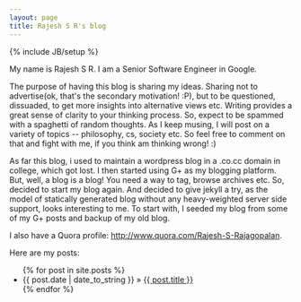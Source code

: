 ```yaml
---
layout: page
title: Rajesh S R's blog
---
```

{% include JB/setup %}

My name is Rajesh S R. I am a Senior Software Engineer in Google.

The purpose of having this blog is sharing my ideas. Sharing not to advertise(ok, that's the secondary motivation! :P), but to be questioned, dissuaded, to get more insights into alternative views etc.
Writing provides a great sense of clarity to your thinking process. So, expect to be spammed with a spaghetti of random thoughts.  As I keep musing, I will post on a variety of topics -- philosophy, cs, society etc. So feel free to comment on that and fight with me, if you think am thinking wrong! :)

As far this blog, i used to maintain a wordpress blog in a .co.cc domain in college, which got lost. I then started using G+ as my blogging platform. But, well, a blog is a blog! You need a way to tag, browse archives etc. So, decided to start my blog again. And decided to give jekyll a try, as the model of statically generated blog without any heavy-weighted server side support, looks interesting to me. To start with, I seeded my blog from some of my G+ posts and backup of my old blog.


I also have a Quora profile: <http://www.quora.com/Rajesh-S-Rajagopalan>.

Here are my posts:  

<ul class="posts">
  {% for post in site.posts %}
    <li><span>{{ post.date | date_to_string }}</span> &raquo; <a href="{{ BASE_PATH }}{{ post.url }}">{{ post.title }}</a></li>
  {% endfor %}
</ul>

